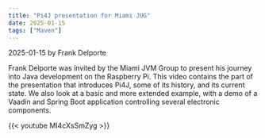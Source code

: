 ```yaml
---
title: "Pi4J presentation for Miami JUG"
date: 2025-01-15
tags: ["Maven"]
---
```


2025-01-15 by Frank Delporte

Frank Delporte was invited by the Miami JVM Group to present his journey into Java development on the Raspberry Pi. This video contains the part of the presentation that introduces Pi4J, some of its history, and its current state. We also look at a basic and more extended example, with a demo of a Vaadin and Spring Boot application controlling several electronic components.

{{< youtube MI4cXsSmZyg >}}

